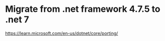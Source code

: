 # Migrate from .net framework 4.7.5 to .net 7

https://learn.microsoft.com/en-us/dotnet/core/porting/